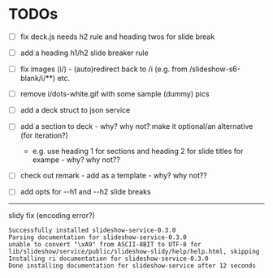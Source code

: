 # TODOs

- [ ]  fix deck.js  needs h2 rule and heading twos for slide break
- [ ]  add a heading h1/h2 slide breaker rule
- [ ]  fix images (i/)  - (auto)redirect back to /i (e.g. from /slideshow-s6-blank/i/**) etc.
- [ ]  remove i/dots-white.gif  with some sample (dummy) pics
- [ ]  add a deck struct to json service


- [ ] add a section to deck - why? why not? make it optional/an alternative (for iteration?)
  - e.g. use heading 1 for sections and heading 2 for slide titles for exampe - why? why not??

- [ ] check out remark - add as a template - why? why not??
- [ ] add opts for --h1 and --h2 slide breaks


---


slidy fix (encoding error?)

```
Successfully installed slideshow-service-0.3.0
Parsing documentation for slideshow-service-0.3.0
unable to convert "\xA9" from ASCII-8BIT to UTF-8 for lib/slideshow/service/public/slideshow-slidy/help/help.html, skipping
Installing ri documentation for slideshow-service-0.3.0
Done installing documentation for slideshow-service after 12 seconds
```
